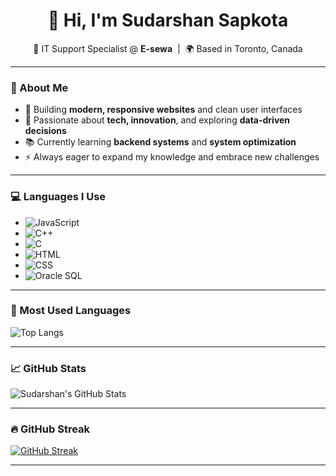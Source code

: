 <h1 align="center">👋 Hi, I'm Sudarshan Sapkota</h1>

<p align="center">
  🚀 IT Support Specialist @ <strong>E-sewa</strong> &nbsp;|&nbsp; 🌍 Based in Toronto, Canada  
</p>

---

### 💼 About Me

- 🔧 Building **modern, responsive websites** and clean user interfaces  
- 🎯 Passionate about **tech, innovation**, and exploring **data-driven decisions**  
- 📚 Currently learning **backend systems** and **system optimization**  
- ⚡ Always eager to expand my knowledge and embrace new challenges 

---

### 💻 Languages I Use

- ![JavaScript](https://img.shields.io/badge/-JavaScript-F7DF1E?logo=javascript&logoColor=black)
- ![C++](https://img.shields.io/badge/-C++-00599C?logo=c%2b%2b&logoColor=white)
- ![C](https://img.shields.io/badge/-C-00599C?logo=c&logoColor=white)
- ![HTML](https://img.shields.io/badge/-HTML-E34F26?logo=html5&logoColor=white)
- ![CSS](https://img.shields.io/badge/-CSS-1572B6?logo=css3&logoColor=white)
- ![Oracle SQL](https://img.shields.io/badge/-Oracle%20SQL-F80000?logo=oracle&logoColor=white)

---

### 🌱 Most Used Languages

![Top Langs](https://github-readme-stats.vercel.app/api/top-langs/?username=ssapkota8&layout=compact&theme=tokyonight)

---

### 📈 GitHub Stats

![Sudarshan's GitHub Stats](https://github-readme-stats.vercel.app/api?username=ssapkota8&show_icons=true&theme=tokyonight)

---

### 🔥 GitHub Streak

[![GitHub Streak](https://streak-stats.demolab.com?user=ssapkota8&theme=tokyonight&date_format=j%20M%5B%20Y%5D)](https://git.io/streak-stats)

---
